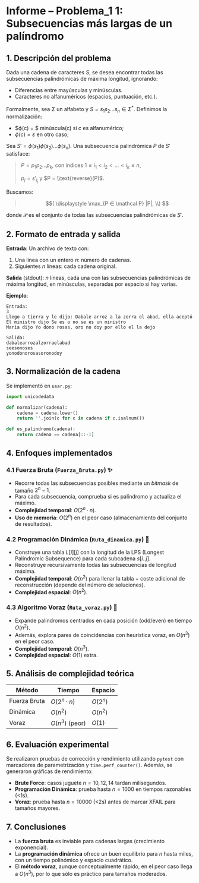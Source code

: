 # Informe – Problema_1 1: Subsecuencias más largas de un palíndromo

## 1. Descripción del problema

Dada una cadena de caracteres $S$, se desea encontrar todas las subsecuencias palindrómicas de máxima longitud, ignorando:

* Diferencias entre mayúsculas y minúsculas.
* Caracteres no alfanuméricos (espacios, puntuación, etc.).

Formalmente, sea $Σ$ un alfabeto y $S = s_1 s_2 \dots s_n ∈ Σ^*$. Definimos la normalización:

* $ϕ(c) = $ minúscula(c) si $c$ es alfanumérico;
* $ϕ(c) = ε$ en otro caso;

Sea $S' = ϕ(s_1)ϕ(s_2)\dots ϕ(s_n)$. Una subsecuencia palindrómica $P$ de $S'$ satisface:

> $P = p_1 p_2 \dots p_k$, con índices $1 ≤ i_1 < i_2 < \dots < i_k ≤ n$,
>
> $p_j = s'_{i_j}$ y $P = \\text{reverse}(P)$.

Buscamos:

> $$(
> \displaystyle \max_{P ∈ \mathcal P} |P|,
> \\)
> $$

donde $\mathcal P$ es el conjunto de todas las subsecuencias palindrómicas de $S'$.

## 2. Formato de entrada y salida

**Entrada**: Un archivo de texto con:

1. Una línea con un entero $n$: número de cadenas.
2. Siguientes $n$ líneas: cada cadena original.

**Salida** (stdout): $n$ líneas, cada una con las subsecuencias palindrómicas de máxima longitud, en minúsculas, separadas por espacio si hay varias.

**Ejemplo**:

```
Entrada:
3
Llego a tierra y le dijo: Dabale arroz a la zorra el abad, ella aceptó
El ministro dijo Se es o no se es un ministro
Maria dijo Yo dono rosas, oro no doy por ello el la dejo

Salida:
dabalearrozalzorraelabad
seesonoses
yonodonorosasoronodoy
```

## 3. Normalización de la cadena

Se implementó en `usar.py`:

```python
import unicodedata

def normalizar(cadena):
    cadena = cadena.lower()
    return ''.join(c for c in cadena if c.isalnum())

def es_palindromo(cadena):
    return cadena == cadena[::-1]
```

## 4. Enfoques implementados

### 4.1 Fuerza Bruta (`Fuerza_Bruta.py`) ✨

* Recorre todas las subsecuencias posibles mediante un *bitmask* de tamaño $2^n-1$.
* Para cada subsecuencia, comprueba si es palíndromo y actualiza el máximo.
* **Complejidad temporal**: $O(2^n · n)$.
* **Uso de memoria**: $O(2^n)$ en el peor caso (almacenamiento del conjunto de resultados).

### 4.2 Programación Dinámica (`Ruta_dinamica.py`) 🚀

* Construye una tabla $L[i][j]$ con la longitud de la LPS (Longest Palindromic Subsequence) para cada subcadena $s[i..j]$.
* Reconstruye recursivamente todas las subsecuencias de longitud máxima.
* **Complejidad temporal**: $O(n^2)$ para llenar la tabla + coste adicional de reconstrucción (depende del número de soluciones).
* **Complejidad espacial**: $O(n^2)$.

### 4.3 Algoritmo Voraz (`Ruta_voraz.py`) 🍃

* Expande palíndromos centrados en cada posición (odd/even) en tiempo $O(n^2)$.
* Además, explora pares de coincidencias con heurística voraz, en $O(n^3)$ en el peor caso.
* **Complejidad temporal**: $O(n^3)$.
* **Complejidad espacial**: $O(1)$ extra.

## 5. Análisis de complejidad teórica

| Método       | Tiempo          | Espacio  |
| ------------ | --------------- | -------- |
| Fuerza Bruta | $O(2^n · n)$    | $O(2^n)$ |
| Dinámica     | $O(n^2)$        | $O(n^2)$ |
| Voraz        | $O(n^3)$ (peor) | $O(1)$   |

## 6. Evaluación experimental

Se realizaron pruebas de corrección y rendimiento utilizando `pytest` con marcadores de parametrización y `time.perf_counter()`. Además, se generaron gráficas de rendimiento:

* **Brute Force**: casos juguete $n=10,12,14$ tardan milisegundos.
* **Programación Dinámica**: prueba hasta $n=1000$ en tiempos razonables (<1s).
* **Voraz**: prueba hasta $n=10000$ (<2s) antes de marcar XFAIL para tamaños mayores.


## 7. Conclusiones

* La **fuerza bruta** es inviable para cadenas largas (crecimiento exponencial).
* La **programación dinámica** ofrece un buen equilibrio para $n$ hasta miles, con un tiempo polinómico y espacio cuadrático.
* El **método voraz**, aunque conceptualmente rápido, en el peor caso llega a $O(n^3)$, por lo que sólo es práctico para tamaños moderados.


